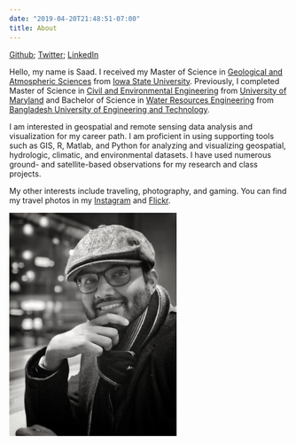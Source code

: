```yaml
---
date: "2019-04-20T21:48:51-07:00"
title: About
---
```

[Github](https://github.com/saadtarik); [Twitter](https://twitter.com/saadtarik); [LinkedIn](https://www.linkedin.com/in/saad-tarik-96240636/)

Hello, my name is Saad. I received my Master of Science in [Geological and Atmospheric Sciences](https://ge-at.iastate.edu/) from [Iowa State University](www.iastate.edu). Previously, I completed Master of Science in [Civil and Environmental Engineering](https://cee.umd.edu/) from [University of Maryland](www.umd.edu) and Bachelor of Science in [Water Resources Engineering](http://wre.buet.ac.bd/) from [Bangladesh University of Engineering and Technology](http://buet.ac.bd/).

I am interested in geospatial and remote sensing data analysis and visualization for my career path. I am proficient in using supporting tools such as GIS, R, Matlab, and Python for analyzing and visualizing geospatial, hydrologic, climatic, and environmental datasets. I have used numerous ground- and satellite-based observations for my research and class projects. 

My other interests include traveling, photography, and gaming. You can find my travel photos in my [Instagram](https://www.instagram.com/saadtarik/) and [Flickr](https://www.flickr.com/photos/saad_gallery/).

<img src="/static/about_files/IMG_5232-01.jpeg" alt="Photo" width="60%" height="60%"/>